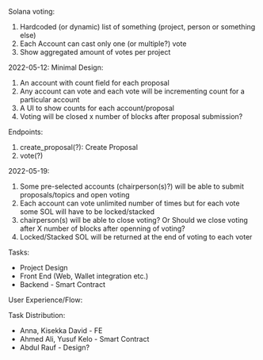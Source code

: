Solana voting:

1. Hardcoded (or dynamic) list of something (project, person or something else)
2. Each Account can cast only one (or multiple?) vote
3. Show aggregated amount of votes per project

2022-05-12: Minimal Design:
1) An account with count field for each proposal
2) Any account can vote and each vote will be incrementing count for a particular account
3) A UI to show counts for each account/proposal
4) Voting will be closed x number of blocks after proposal submission?

Endpoints:
1) create_proposal(?): Create Proposal
2) vote(?)

2022-05-19:
1) Some pre-selected accounts (chairperson(s)?) will be able to submit proposals/topics and open voting
2) Each account can vote unlimited number of times but for each vote some SOL will have to be locked/stacked
3) chairperson(s) will be able to close voting? Or Should we close voting after X number of blocks after openning of voting?
4) Locked/Stacked SOL will be returned at the end of voting to each voter


Tasks:
* Project Design
* Front End (Web, Wallet integration etc.)
* Backend - Smart Contract

User Experience/Flow:



Task Distribution:
* Anna, Kisekka David - FE
* Ahmed Ali, Yusuf Kelo  - Smart Contract
* Abdul Rauf - Design?
